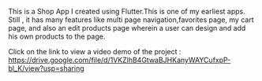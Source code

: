 This is a Shop App I created using Flutter.This is one of my earliest apps. Still , it has many features like multi page navigation,favorites page, my cart page, and also an edit products page wherein a user can design and add his own products to the page.

Click on the link to view a video demo of the project : https://drive.google.com/file/d/1VKZlhB4GtwaBJHKanyWAYCufxpP-bl_K/view?usp=sharing
